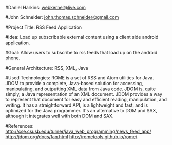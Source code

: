 #Daniel Harkins:
webkernel@live.com

#John Schneider:
john.thomas.schneider@gmail.com

#Project Title:
RSS Feed Application

#Idea:
Load up subscribable external content using a client side android application. 

#Goal:
Allow users to subscribe to rss feeds that load up on the android phone.

#General Architecture:
RSS, XML, Java

#Used Technologies:
ROME is a set of RSS and Atom utilities for Java.
JDOM to provide a complete, Java-based solution for accessing, manipulating, and outputting XML data from Java code.
JDOM is, quite simply, a Java representation of an XML document. JDOM provides a way to represent that document for easy and efficient reading, manipulation, and writing. It has a straightforward API, is a lightweight and fast, and is optimized for the Java programmer. It's an alternative to DOM and SAX, although it integrates well with both DOM and SAX.

#References:
http://cse.csusb.edu/turner/java_web_programming/news_feed_app/
http://jdom.org/docs/faq.html
http://rometools.github.io/rome/
